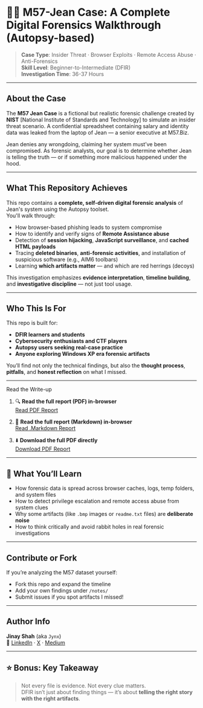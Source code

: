 # 🕵️‍♂️ M57-Jean Case: A Complete Digital Forensics Walkthrough (Autopsy-based)

> **Case Type**: Insider Threat · Browser Exploits · Remote Access Abuse · Anti-Forensics  
> **Skill Level**: Beginner-to-Intermediate (DFIR)  
> **Investigation Time**: 36-37 Hours

---

## About the Case

The **M57 Jean Case** is a fictional but realistic forensic challenge created by **NIST** [National Institute of Standards and Technology] to simulate an insider threat scenario. A confidential spreadsheet containing salary and identity data was leaked from the laptop of Jean — a senior executive at M57.Biz.  

Jean denies any wrongdoing, claiming her system must’ve been compromised. As forensic analysts, our goal is to determine whether Jean is telling the truth — or if something more malicious happened under the hood.

---

## What This Repository Achieves

This repo contains a **complete, self-driven digital forensic analysis** of Jean's system using the Autopsy toolset.  
You'll walk through:

- How browser-based phishing leads to system compromise  
- How to identify and verify signs of **Remote Assistance abuse**  
- Detection of **session hijacking**, **JavaScript surveillance**, and **cached HTML payloads**  
- Tracing **deleted binaries**, **anti-forensic activities**, and installation of suspicious software (e.g., AIM6 toolbars)  
- Learning **which artifacts matter** — and which are red herrings (decoys)

This investigation emphasizes **evidence interpretation**, **timeline building**, and **investigative discipline** — not just tool usage.

---

## Who This Is For

This repo is built for:

- **DFIR learners and students**  
- **Cybersecurity enthusiasts and CTF players**  
- **Autopsy users seeking real-case practice**  
- **Anyone exploring Windows XP era forensic artifacts**  

You’ll find not only the technical findings, but also the **thought process**, **pitfalls**, and **honest reflection** on what I missed.

---

Read the Write-up

1. 🔍 **Read the full report (PDF) in-browser**  
   [Read PDF Report](M57-Jean_Autopsy_Case_Analysis.pdf)

2. 📝 **Read the full report (Markdown) in-browser**  
   [Read .Markdown Report](https://github.com/jynxora/M57-Jean-Case-Analysis/blob/main/Markdown%20Report/M57-Jean-Autopsy_Case_Analysis.md)

3. ⬇️ **Download the full PDF directly**  
   [Download PDF Report](https://github.com/jynxora/M57-Jean-Case-Analysis/raw/main/M57-Jean_Autopsy_Case_Analysis.pdf)

---

## 🔦 What You’ll Learn

- How forensic data is spread across browser caches, logs, temp folders, and system files
- How to detect privilege escalation and remote access abuse from system clues
- Why some artifacts (like `.bmp` images or `readme.txt` files) are **deliberate noise**
- How to think critically and avoid rabbit holes in real forensic investigations

---

## Contribute or Fork

If you’re analyzing the M57 dataset yourself:
- Fork this repo and expand the timeline
- Add your own findings under `/notes/`
- Submit issues if you spot artifacts I missed!

---

## Author Info

**Jinay Shah** (aka `Jynx`)  
🔗 [LinkedIn](https://linkedin.com/in/jynxora) · [X](https://x.com/JynxZero) · [Medium](https://medium.com/@jynxora)

---

## ⭐ Bonus: Key Takeaway

> Not every file is evidence. Not every clue matters.  
> DFIR isn’t just about finding things — it’s about **telling the right story with the right artifacts**.
